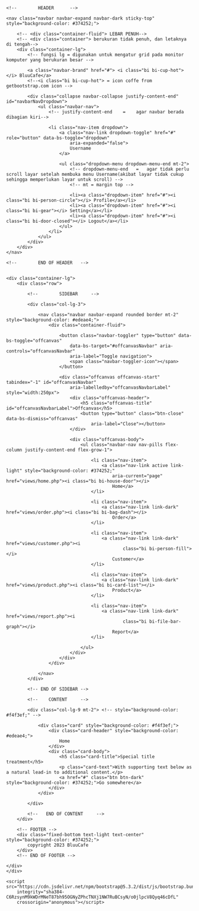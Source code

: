 <!doctype html>
<html lang="en">

<head>
    <meta charset="utf-8">
    <meta name="viewport" content="width=device-width, initial-scale=1">
    <title>BluuCafe</title>
    <link href="https://cdn.jsdelivr.net/npm/bootstrap@5.3.2/dist/css/bootstrap.min.css" rel="stylesheet"
        integrity="sha384-T3c6CoIi6uLrA9TneNEoa7RxnatzjcDSCmG1MXxSR1GAsXEV/Dwwykc2MPK8M2HN" crossorigin="anonymous">
    <!--link CDN agar icon coffe muncul-->
    <link rel="stylesheet" href="https://cdn.jsdelivr.net/npm/bootstrap-icons@1.11.1/font/bootstrap-icons.css">
</head>

<body style="height: 3000px">

    <!--        HEADER      -->

    <nav class="navbar navbar-expand navbar-dark sticky-top" style="background-color: #374252;">

        <!-- <div class="container-fluid"> LEBAR PENUH-->
        <!-- <div class="container"> berukuran tidak penuh, dan letaknya di tengah-->
        <div class="container-lg">
            <!-- fungsi lg = digunakan untuk mengatur grid pada monitor komputer yang berukuran besar -->

            <a class="navbar-brand" href="#"> <i class="bi bi-cup-hot"></i> BluuCafe</a>
            <!--<i class="bi bi-cup-hot"> = icon coffe from getbootstrap.com icon -->

            <div class="collapse navbar-collapse justify-content-end" id="navbarNavDropdown">
                <ul class="navbar-nav">
                    <!-- justify-content-end    =    agar navbar berada dibagian kiri-->

                    <li class="nav-item dropdown">
                        <a class="nav-link dropdown-toggle" href="#" role="button" data-bs-toggle="dropdown"
                            aria-expanded="false">
                            Username
                        </a>

                        <ul class="dropdown-menu dropdown-menu-end mt-2">
                            <!-- dropdown-menu-end   =   agar tidak perlu scroll layar setelah membuka menu Username(akibat layar tidak cukup sehingga memperlukan layar untuk scroll) -->
                            <!-- mt = margin top -->

                            <li><a class="dropdown-item" href="#"><i class="bi bi-person-circle"></i> Profile</a></li>
                            <li><a class="dropdown-item" href="#"><i class="bi bi-gear"></i> Setting</a></li>
                            <li><a class="dropdown-item" href="#"><i class="bi bi-door-closed"></i> Logout</a></li>
                        </ul>
                    </li>
                </ul>
            </div>
        </div>
    </nav>

    <!--        END OF HEADER   -->


    <div class="container-lg">
        <div class="row">

            <!--        SIDEBAR     -->

            <div class="col-lg-3">

                <nav class="navbar navbar-expand rounded border mt-2" style="background-color: #edeae4;">
                    <div class="container-fluid">

                        <button class="navbar-toggler" type="button" data-bs-toggle="offcanvas"
                            data-bs-target="#offcanvasNavbar" aria-controls="offcanvasNavbar"
                            aria-label="Toggle navigation">
                            <span class="navbar-toggler-icon"></span>
                        </button>

                        <div class="offcanvas offcanvas-start" tabindex="-1" id="offcanvasNavbar"
                            aria-labelledby="offcanvasNavbarLabel" style="width:250px">
                            <div class="offcanvas-header">
                                <h5 class="offcanvas-title" id="offcanvasNavbarLabel">Offcanvas</h5>
                                <button type="button" class="btn-close" data-bs-dismiss="offcanvas"
                                    aria-label="Close"></button>
                            </div>

                            <div class="offcanvas-body">
                                <ul class="navbar-nav nav-pills flex-column justify-content-end flex-grow-1">

                                    <li class="nav-item">
                                        <a class="nav-link active link-light" style="background-color: #374252;"
                                            aria-current="page" href="views/home.php"><i class="bi bi-house-door"></i>
                                            Home</a>
                                    </li>

                                    <li class="nav-item">
                                        <a class="nav-link link-dark" href="views/order.php"><i class="bi bi-bag-dash"></i>
                                            Order</a>
                                    </li>

                                    <li class="nav-item">
                                        <a class="nav-link link-dark" href="views/customer.php"><i
                                                class="bi bi-person-fill"></i>
                                            Customer</a>
                                    </li>

                                    <li class="nav-item">
                                        <a class="nav-link link-dark" href="views/product.php"><i class="bi bi-card-list"></i>
                                            Product</a>
                                    </li>

                                    <li class="nav-item">
                                        <a class="nav-link link-dark" href="views/report.php"><i
                                                class="bi bi-file-bar-graph"></i>
                                            Report</a>
                                    </li>

                                </ul>
                            </div>
                        </div>
                    </div>

                </nav>
            </div>

            <!-- END OF SIDEBAR -->

            <!--    CONTENT     -->

            <div class="col-lg-9 mt-2"> <!-- style="background-color: #f4f3ef;" -->

                <div class="card" style="background-color: #f4f3ef;">
                    <div class="card-header" style="background-color: #edeae4;">
                        Home
                    </div>
                    <div class="card-body">
                        <h5 class="card-title">Special title treatment</h5>
                        <p class="card-text">With supporting text below as a natural lead-in to additional content.</p>
                        <a href="#" class="btn btn-dark" style="background-color: #374252;">Go somewhere</a>
                    </div>
                </div>

            </div>

            <!--   END OF CONTENT     -->
        </div>

        <!-- FOOTER -->
        <div class="fixed-bottom text-light text-center" style="background-color: #374252;">
            copyright 2023 BluuCafe
        </div>
        <!-- END OF FOOTER -->

    </div>
    </div>

    <script src="https://cdn.jsdelivr.net/npm/bootstrap@5.3.2/dist/js/bootstrap.bundle.min.js"
        integrity="sha384-C6RzsynM9kWDrMNeT87bh95OGNyZPhcTNXj1NW7RuBCsyN/o0jlpcV8Qyq46cDfL"
        crossorigin="anonymous"></script>

</body>

</html>